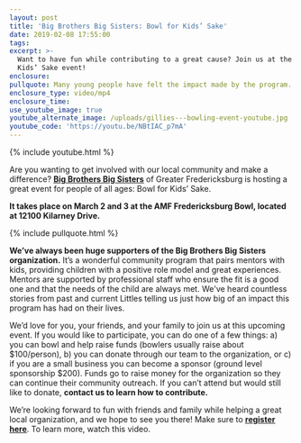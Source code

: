 ```yaml
---
layout: post
title: 'Big Brothers Big Sisters: Bowl for Kids’ Sake'
date: 2019-02-08 17:55:00
tags:
excerpt: >-
  Want to have fun while contributing to a great cause? Join us at the Bowl for
  Kids’ Sake event!
enclosure:
pullquote: Many young people have felt the impact made by the program.
enclosure_type: video/mp4
enclosure_time:
use_youtube_image: true
youtube_alternate_image: /uploads/gillies---bowling-event-youtube.jpg
youtube_code: 'https://youtu.be/NBtIAC_p7mA'
---
```


{% include youtube.html %}

Are you wanting to get involved with our local community and make a difference? **<u><a target="_blank" href="http://www.bbbsfred.org/">Big Brothers Big Sisters</a></u>** of Greater Fredericksburg is hosting a great event for people of all ages: Bowl for Kids’ Sake. &nbsp;

**It takes place on March 2 and 3 at the AMF Fredericksburg Bowl, located at 12100 Kilarney Drive.&nbsp;**

{% include pullquote.html %}

**We’ve always been huge supporters of the Big Brothers Big Sisters organization.** It’s a wonderful community program that pairs mentors with kids, providing children with a positive role model and great experiences. Mentors are supported by professional staff who ensure the fit is a good one and that the needs of the child are always met. We've heard countless stories from past and current Littles telling us just how big of an impact this program has had on their lives.

We’d love for you, your friends, and your family to join us at this upcoming event. If you would like to participate, you can do one of a few things: a) you can bowl and help raise funds (bowlers usually raise about $100/person), b) you can donate through our team to the organization, or c) if you are a small business you can become a sponsor (ground level sponsorship $200). Funds go to raise money for the organization so they can continue their community outreach. If you can’t attend but would still like to donate, **contact us to learn how to contribute.**

We’re looking forward to fun with friends and family while helping a great local organization, and we hope to see you there! Make sure to **<u><a target="_blank" href="https://amplify.netdonor.net/8543/bfks2019">register here</a></u>**. To learn more, watch this video.